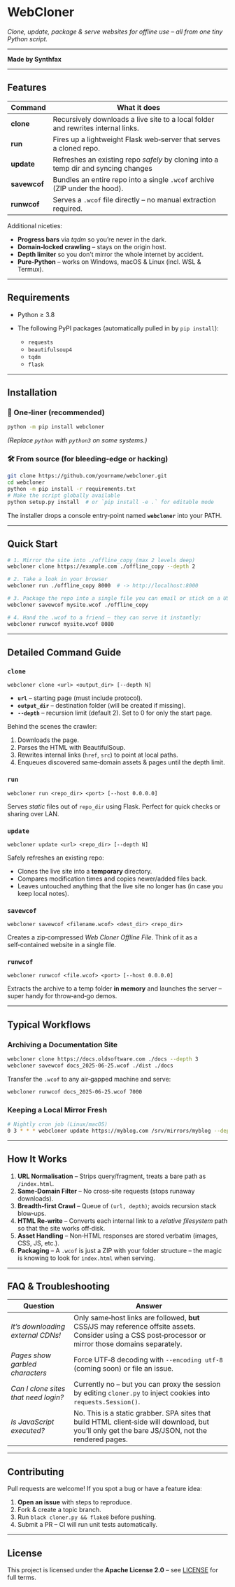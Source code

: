 # WebCloner

*Clone, update, package & serve websites for offline use – all from one tiny Python script.*

---

**Made by Synthfax**

---

## Features

| Command      | What it does                                                                       |
| ------------ | ---------------------------------------------------------------------------------- |
| **clone**    | Recursively downloads a live site to a local folder and rewrites internal links.   |
| **run**      | Fires up a lightweight Flask web‑server that serves a cloned repo.                 |
| **update**   | Refreshes an existing repo *safely* by cloning into a temp dir and syncing changes |
| **savewcof** | Bundles an entire repo into a single `.wcof` archive (ZIP under the hood).         |
| **runwcof**  | Serves a `.wcof` file directly – no manual extraction required.                    |

Additional niceties:

* **Progress bars** via *tqdm* so you’re never in the dark.
* **Domain‑locked crawling** – stays on the origin host.
* **Depth limiter** so you don’t mirror the whole internet by accident.
* **Pure‑Python** – works on Windows, macOS & Linux (incl. WSL & Termux).

---

## Requirements

* Python ≥ 3.8
* The following PyPI packages (automatically pulled in by `pip install`):

  * `requests`
  * `beautifulsoup4`
  * `tqdm`
  * `flask`

---

## Installation

### 🔌 One‑liner (recommended)

```bash
python -m pip install webcloner
```

*(Replace `python` with `python3` on some systems.)*

### 🛠️ From source (for bleeding‑edge or hacking)

```bash
git clone https://github.com/yourname/webcloner.git
cd webcloner
python -m pip install -r requirements.txt
# Make the script globally available
python setup.py install  # or `pip install -e .` for editable mode
```

The installer drops a console entry‑point named **`webcloner`** into your PATH.

---

## Quick Start

```bash
# 1. Mirror the site into ./offline_copy (max 2 levels deep)
webcloner clone https://example.com ./offline_copy --depth 2

# 2. Take a look in your browser
webcloner run ./offline_copy 8000  # -> http://localhost:8000

# 3. Package the repo into a single file you can email or stick on a USB drive
webcloner savewcof mysite.wcof ./offline_copy

# 4. Hand the .wcof to a friend – they can serve it instantly:
webcloner runwcof mysite.wcof 8080
```

---

## Detailed Command Guide

### `clone`

```
webcloner clone <url> <output_dir> [--depth N]
```

* **`url`** – starting page (must include protocol).
* **`output_dir`** – destination folder (will be created if missing).
* **`--depth`** – recursion limit (default 2). Set to 0 for only the start page.

Behind the scenes the crawler:

1. Downloads the page.
2. Parses the HTML with BeautifulSoup.
3. Rewrites internal links (`href`, `src`) to point at local paths.
4. Enqueues discovered same‑domain assets & pages until the depth limit.

### `run`

```
webcloner run <repo_dir> <port> [--host 0.0.0.0]
```

Serves *static* files out of `repo_dir` using Flask. Perfect for quick checks or sharing over LAN.

### `update`

```
webcloner update <url> <repo_dir> [--depth N]
```

Safely refreshes an existing repo:

* Clones the live site into a **temporary** directory.
* Compares modification times and copies newer/added files back.
* Leaves untouched anything that the live site no longer has (in case you keep local notes).

### `savewcof`

```
webcloner savewcof <filename.wcof> <dest_dir> <repo_dir>
```

Creates a zip‑compressed *Web Cloner Offline File*. Think of it as a self‑contained website in a single file.

### `runwcof`

```
webcloner runwcof <file.wcof> <port> [--host 0.0.0.0]
```

Extracts the archive to a temp folder **in memory** and launches the server – super handy for throw‑and‑go demos.

---

## Typical Workflows

### Archiving a Documentation Site

```bash
webcloner clone https://docs.oldsoftware.com ./docs --depth 3
webcloner savewcof docs_2025-06-25.wcof ./dist ./docs
```

Transfer the `.wcof` to any air‑gapped machine and serve:

```bash
webcloner runwcof docs_2025-06-25.wcof 7000
```

### Keeping a Local Mirror Fresh

```bash
# Nightly cron job (Linux/macOS)
0 3 * * * webcloner update https://myblog.com /srv/mirrors/myblog --depth 2 >> /var/log/webcloner.log 2>&1
```

---

## How It Works

1. **URL Normalisation** – Strips query/fragment, treats a bare path as `/index.html`.
2. **Same‑Domain Filter** – No cross‑site requests (stops runaway downloads).
3. **Breadth‑first Crawl** – Queue of `(url, depth)`; avoids recursion stack blow‑ups.
4. **HTML Re‑write** – Converts each internal link to a *relative filesystem* path so that the site works off‑disk.
5. **Asset Handling** – Non‑HTML responses are stored verbatim (images, CSS, JS, etc.).
6. **Packaging** – A `.wcof` is just a ZIP with your folder structure – the magic is knowing to look for `index.html` when serving.

---

## FAQ & Troubleshooting

| Question                             | Answer                                                                                                                                                  |
| ------------------------------------ | ------------------------------------------------------------------------------------------------------------------------------------------------------- |
| *It’s downloading external CDNs!*    | Only same‑host links are followed, **but** CSS/JS may reference offsite assets. Consider using a CSS post‑processor or mirror those domains separately. |
| *Pages show garbled characters*      | Force UTF‑8 decoding with `--encoding utf-8` (coming soon) or file an issue.                                                                            |
| *Can I clone sites that need login?* | Currently no – but you can proxy the session by editing `cloner.py` to inject cookies into `requests.Session()`.                                        |
| *Is JavaScript executed?*            | No. This is a static grabber. SPA sites that build HTML client‑side will download, but you’ll only get the bare JS/JSON, not the rendered pages.        |

---

## Contributing

Pull requests are welcome! If you spot a bug or have a feature idea:

1. **Open an issue** with steps to reproduce.
2. Fork & create a topic branch.
3. Run `black cloner.py && flake8` before pushing.
4. Submit a PR – CI will run unit tests automatically.

---

## License

This project is licensed under the **Apache License 2.0** – see [LICENSE](LICENSE) for full terms.
